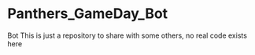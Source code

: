 # Panthers_GameDay_Bot
Bot
This is just a repository to share with some others, no real code exists here
